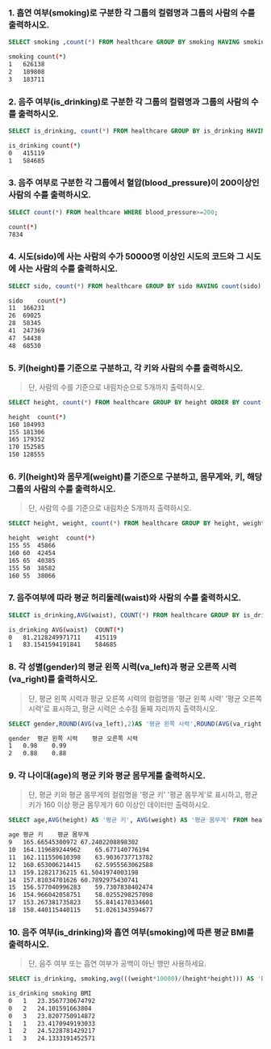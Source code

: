 ###  1. 흡연 여부(smoking)로 구분한 각 그룹의 컬렴명과 그룹의 사람의 수를 출력하시오.

```sql 
SELECT smoking ,count(*) FROM healthcare GROUP BY smoking HAVING smoking !='';
```

```bash
smoking	count(*)
1	626138
2	189808
3	183711
```

###  2. 음주 여부(is_drinking)로 구분한 각 그룹의 컬렴명과 그룹의 사람의 수를 출력하시오.

```sql 
SELECT is_drinking, count(*) FROM healthcare GROUP BY is_drinking HAVING is_drinking != '';
```

```bash
is_drinking	count(*)
0	415119
1	584685
```

### 3. 음주 여부로 구분한 각 그룹에서 혈압(blood_pressure)이 200이상인 사람의 수를 출력하시오.

```sql
SELECT count(*) FROM healthcare WHERE blood_pressure>=200;
```

```bash
count(*)
7834
```

### 4. 시도(sido)에 사는 사람의 수가 50000명 이상인 시도의 코드와 그 시도에 사는 사람의 수를 출력하시오.

```sql
SELECT sido, count(*) FROM healthcare GROUP BY sido HAVING count(sido) >= 50000;
```

```bash
sido	count(*)
11	166231
26	69025
28	58345
41	247369
47	54438
48	68530
```

### 5. 키(height)를 기준으로 구분하고, 각 키와 사람의 수를 출력하시오.

> 단, 사람의 수를 기준으로 내림차순으로 5개까지 출력하시오.

```sql
SELECT height, count(*) FROM healthcare GROUP BY height ORDER BY count(height) DESC LIMIT 5;
```

```bash
height	count(*)
160	184993
155	181306
165	179352
170	152585
150	128555
```

### 6. 키(height)와 몸무게(weight)를 기준으로 구분하고, 몸무게와, 키, 해당 그룹의 사람의 수를 출력하시오. 

> 단, 사람의 수를 기준으로 내림차순 5개까지 출력하시오.

```sql
SELECT height, weight, count(*) FROM healthcare GROUP BY height, weight ORDER BY count(height AND weight) DESC LIMIT 5;
```

```bash
height	weight	count(*)
155	55	45866
160	60	42454
165	65	40385
155	50	38582
160	55	38066
```

### 7. 음주여부에 따라 평균 허리둘레(waist)와 사람의 수를 출력하시오.

```sql 
SELECT is_drinking,AVG(waist), COUNT(*) FROM healthcare GROUP BY is_drinking HAVING is_drinking != '';
```

```bash
is_drinking	AVG(waist)	COUNT(*)
0	81.2128249971711	415119
1	83.1541594191841	584685
```

### 8. 각 성별(gender)의 평균 왼쪽 시력(va_left)과 평균 오른쪽 시력(va_right)를 출력하시오.

> 단, 평균 왼쪽 시력과 평균 오른쪽 시력의 컬럼명을 '평균 왼쪽 시력' '평균 오른쪽 시력'로 표시하고, 평균 시력은 소수점 둘째 자리까지 출력하시오.

```sql
SELECT gender,ROUND(AVG(va_left),2)AS '평균 왼쪽 시력',ROUND(AVG(va_right),2)AS '평균 오른쪽 시력' FROM healthcare GROUP BY gender;
```

```bash
gender	평균 왼쪽 시력	평균 오른쪽 시력
1	0.98	0.99
2	0.88	0.88
```

### 9. 각 나이대(age)의 평균 키와 평균 몸무게를 출력하시오.

> 단, 평균 키와 평균 몸무게의 컬럼명을 '평균 키' '평균 몸무게'로 표시하고, 평균키가 160 이상 평균 몸무게가 60 이상인 데이터만 출력하시오.

```sql
SELECT age,AVG(height) AS '평균 키', AVG(weight) AS '평균 몸무게' FROM healthcare GROUP BY age;
```

```bash
age	평균 키	평균 몸무게
9	165.66545300972	67.2402208898302
10	164.119689244962	65.677140776194
11	162.111550610398	63.9036737713782
12	160.653006214415	62.5955563062588
13	159.12821736215	61.5041974003198
14	157.81034701626	60.7892975430741
15	156.577040996283	59.7307838402474
16	154.966042058751	58.0255298257098
17	153.267381735823	55.8414170334601
18	150.440115440115	51.0261343594677
```

### 10. 음주 여부(is_drinking)와 흡연 여부(smoking)에 따른 평균 BMI를 출력하시오.

> 단, 음주 여부 또는 흡연 여부가 공백이 아닌 행만 사용하세요.

```sql
SELECT is_drinking, smoking,avg(((weight*10000)/(height*height))) AS 'BMI' FROM healthcare GROUP BY is_drinking, smoking HAVING is_drinking !='' AND smoking !='';
```

```bash
is_drinking	smoking	BMI
0	1	23.3567730674792
0	2	24.101591663804
0	3	23.8207750914872
1	1	23.4170949193033
1	2	24.5228781429217
1	3	24.1333191452571
```